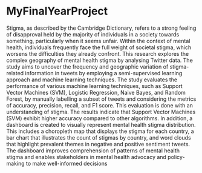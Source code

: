 # MyFinalYearProject

 Stigma, as described by the Cambridge Dictionary, refers to a strong feeling of
 disapproval held by the majority of individuals in a society towards something,
 particularly when it seems unfair. Within the context of mental health, individuals
 frequently face the full weight of societal stigma, which worsens the difficulties they
 already confront. This research explores the complex geography of mental health
 stigma by analysing Twitter data. The study aims to uncover the frequency and
 geographic variation of stigma-related information in tweets by employing a
 semi-supervised learning approach and machine learning techniques. The study
 evaluates the performance of various machine learning techniques, such as Support
 Vector Machines (SVM), Logistic Regression, Naive Bayes, and Random Forest, by
 manually labelling a subset of tweets and considering the metrics of accuracy,
 precision, recall, and F1 score. This evaluation is done with an understanding of
 stigma. The results indicate that Support Vector Machines (SVM) exhibit higher
 accuracy compared to other algorithms. In addition, a dashboard is created to visually
 represent mental health stigma distribution. This includes a choropleth map that
 displays the stigma for each country, a bar chart that illustrates the count of stigmas by
 country, and word clouds that highlight prevalent themes in negative and positive
 sentiment tweets. The dashboard improves comprehension of patterns of mental
 health stigma and enables stakeholders in mental health advocacy and policy-making
 to make well-informed decisions
